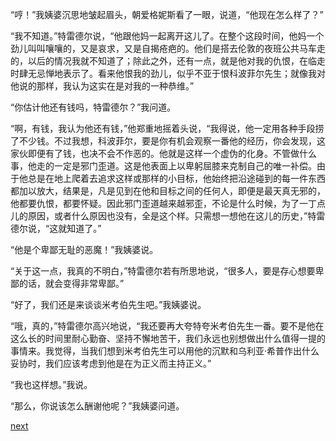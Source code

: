 
“哼！”我姨婆沉思地皱起眉头，朝爱格妮斯看了一眼，说道，“他现在怎么样了？”

“我不知道。”特雷德尔说，“他跟他妈一起离开这儿了。在整个这段时间，他妈一个劲儿叫叫嚷嚷的，又是哀求，又是自揭疮疤的。他们是搭去伦敦的夜班公共马车走的，以后的情况我就不知道了；除此之外，还有一点，就是他对我的仇恨，在临走时肆无忌惮地表示了。看来他恨我的劲儿，似乎不亚于恨科波菲尔先生；就像我对他说的那样，我认为这实在是对我的一种恭维。”

“你估计他还有钱吗，特雷德尔？”我问道。

“啊，有钱，我认为他还有钱，”他郑重地摇着头说，“我得说，他一定用各种手段捞了不少钱。不过我想，科波菲尔，要是你有机会观察一番他的经历，你会发现，这家伙即便有了钱，也决不会不作恶的。他就是这样一个虚伪的化身。不管做什么事，他走的一定是邪门歪道。这是他表面上以卑躬屈膝来克制自己的唯一补偿。由于他总是在地上爬着去追求这样或那样的小目标，他始终把沿途碰到的每一件东西都加以放大，结果是，凡是见到在他和目标之间的任何人，即便是最天真无邪的，他都要仇恨，都要怀疑。因此邪门歪道越来越邪歪，不论是什么时候，为了一丁点儿的原因，或者什么原因也没有，全是这个样。只需想一想他在这儿的历史，”特雷德尔说，“这就知道了。”

“他是个卑鄙无耻的恶魔！”我姨婆说。

“关于这一点，我真的不明白，”特雷德尔若有所思地说，“很多人，要是存心想要卑鄙的话，就会变得非常卑鄙。”

“好了，我们还是来谈谈米考伯先生吧。”我姨婆说。

“哦，真的，”特雷德尔高兴地说，“我还要再大夸特夸米考伯先生一番。要不是他在这么长的时间里耐心勤奋、坚持不懈地苦干，我们永远也别想做出什么值得一提的事情来。我觉得，当我们想到米考伯先生可以用他的沉默和乌利亚·希普作出什么妥协时，我们应该考虑到他是在为正义而主持正义。”

“我也这样想。”我说。

“那么，你说该怎么酬谢他呢？”我姨婆问道。

[next](page690.md)